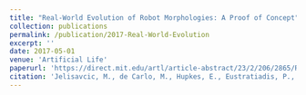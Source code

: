 ```yaml
---
title: "Real-World Evolution of Robot Morphologies: A Proof of Concept"
collection: publications
permalink: /publication/2017-Real-World-Evolution
excerpt: ''
date: 2017-05-01
venue: 'Artificial Life'
paperurl: 'https://direct.mit.edu/artl/article-abstract/23/2/206/2865/Real-World-Evolution-of-Robot-Morphologies-A-Proof?redirectedFrom=fulltext'
citation: 'Jelisavcic, M., de Carlo, M., Hupkes, E., Eustratiadis, P., Orłowski, J., Haasdijk, E., Auerbach, J. E., & Eiben, A. E. (2017). Real-World Evolution of Robot Morphologies: A Proof of Concept. In Artificial Life (Vol. 23, Issue 2, pp. 206–235). MIT Press - Journals. '
---
```

